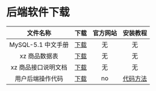 # 后端软件下载

| 文件名称 | 下载 | 官方网站 | 安装教程 |
| :------: | :------: | :------: |:------: |
| MySQL-5.1 中文手册 | [下载](https://images.aftersoil.xyz/compression/Rear-end/MySQL-5.1.chm) | 无 | 无 |
| xz 商品数据表 | [下载](https://images.aftersoil.xyz/compression/Rear-end/xz.zip) | 无 | 无 |
| xz 商品接口说明文档 | [下载](https://images.aftersoil.xyz/compression/Rear-end/Interface-Description.docx) | 无 | 无 |
| 用户后端操作代码 | [下载](https://images.aftersoil.xyz/compression/Rear-end/xz_user.zip) | no | [代码方法](/frontend/Express/xz.html) |

<!-- 内容布局  直接复制粘贴即可 -->
<!-- |  | [下载](/download/) | 无 | 无 |  -->
